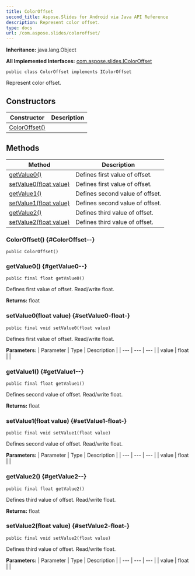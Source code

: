 ```yaml
---
title: ColorOffset
second_title: Aspose.Slides for Android via Java API Reference
description: Represent color offset.
type: docs
url: /com.aspose.slides/coloroffset/
---
```

**Inheritance:**
java.lang.Object

**All Implemented Interfaces:**
[com.aspose.slides.IColorOffset](../../com.aspose.slides/icoloroffset)
```
public class ColorOffset implements IColorOffset
```

Represent color offset.
## Constructors

| Constructor | Description |
| --- | --- |
| [ColorOffset()](#ColorOffset--) |  |
## Methods

| Method | Description |
| --- | --- |
| [getValue0()](#getValue0--) | Defines first value of offset. |
| [setValue0(float value)](#setValue0-float-) | Defines first value of offset. |
| [getValue1()](#getValue1--) | Defines second value of offset. |
| [setValue1(float value)](#setValue1-float-) | Defines second value of offset. |
| [getValue2()](#getValue2--) | Defines third value of offset. |
| [setValue2(float value)](#setValue2-float-) | Defines third value of offset. |
### ColorOffset() {#ColorOffset--}
```
public ColorOffset()
```


### getValue0() {#getValue0--}
```
public final float getValue0()
```


Defines first value of offset. Read/write float.

**Returns:**
float
### setValue0(float value) {#setValue0-float-}
```
public final void setValue0(float value)
```


Defines first value of offset. Read/write float.

**Parameters:**
| Parameter | Type | Description |
| --- | --- | --- |
| value | float |  |

### getValue1() {#getValue1--}
```
public final float getValue1()
```


Defines second value of offset. Read/write float.

**Returns:**
float
### setValue1(float value) {#setValue1-float-}
```
public final void setValue1(float value)
```


Defines second value of offset. Read/write float.

**Parameters:**
| Parameter | Type | Description |
| --- | --- | --- |
| value | float |  |

### getValue2() {#getValue2--}
```
public final float getValue2()
```


Defines third value of offset. Read/write float.

**Returns:**
float
### setValue2(float value) {#setValue2-float-}
```
public final void setValue2(float value)
```


Defines third value of offset. Read/write float.

**Parameters:**
| Parameter | Type | Description |
| --- | --- | --- |
| value | float |  |

